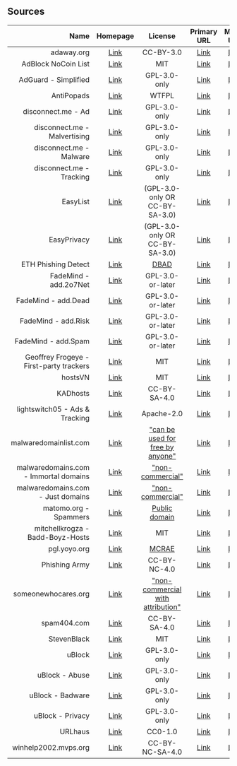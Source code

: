 ## Sources

| Name                                    | Homepage                                              | License                                                           | Primary URL                                       | Mirror URL                                        |
|----------------------------------------:|:-----------------------------------------------------:|:-----------------------------------------------------------------:|:-------------------------------------------------:|:-------------------------------------------------:|
| adaway.org                              | [Link][homepage-adaway.org]                           | CC-BY-3.0                                                         | [Link][source-adaway.org]                         | [Link][mirror-adaway.org]                         |
| AdBlock NoCoin List                     | [Link][homepage-adblock-nocoin-list]                  | MIT                                                               | [Link][source-adblock-nocoin-list]                | [Link][mirror-adblock-nocoin-list]                |
| AdGuard - Simplified                    | [Link][homepage-adguard-simplified]                   | GPL-3.0-only                                                      | [Link][source-adguard-simplified]                 | [Link][mirror-adguard-simplified]                 |
| AntiPopads                              | [Link][homepage-antipopads]                           | WTFPL                                                             | [Link][source-antipopads]                         | [Link][mirror-antipopads]                         |
| disconnect.me - Ad                      | [Link][homepage-disconnect.me-ad]                     | GPL-3.0-only                                                      | [Link][source-disconnect.me-ad]                   | [Link][mirror-disconnect.me-ad]                   |
| disconnect.me - Malvertising            | [Link][homepage-disconnect.me-malvertising]           | GPL-3.0-only                                                      | [Link][source-disconnect.me-malvertising]         | [Link][mirror-disconnect.me-malvertising]         |
| disconnect.me - Malware                 | [Link][homepage-disconnect.me-malware]                | GPL-3.0-only                                                      | [Link][source-disconnect.me-malware]              | [Link][mirror-disconnect.me-malware]              |
| disconnect.me - Tracking                | [Link][homepage-disconnect.me-tracking]               | GPL-3.0-only                                                      | [Link][source-disconnect.me-tracking]             | [Link][mirror-disconnect.me-tracking]             |
| EasyList                                | [Link][homepage-easylist]                             | (GPL-3.0-only OR CC-BY-SA-3.0)                                    | [Link][source-easylist]                           | [Link][mirror-easylist]                           |
| EasyPrivacy                             | [Link][homepage-easyprivacy]                          | (GPL-3.0-only OR CC-BY-SA-3.0)                                    | [Link][source-easyprivacy]                        | [Link][mirror-easyprivacy]                        |
| ETH Phishing Detect                     | [Link][homepage-eth-phishing-detect]                  | [DBAD][license-eth-phishing-detect]                               | [Link][source-eth-phishing-detect]                | [Link][mirror-eth-phishing-detect]                |
| FadeMind - add.2o7Net                   | [Link][homepage-fademind-add.2o7net]                  | GPL-3.0-or-later                                                  | [Link][source-fademind-add.2o7net]                | [Link][mirror-fademind-add.2o7net]                |
| FadeMind - add.Dead                     | [Link][homepage-fademind-add.dead]                    | GPL-3.0-or-later                                                  | [Link][source-fademind-add.dead]                  | [Link][mirror-fademind-add.dead]                  |
| FadeMind - add.Risk                     | [Link][homepage-fademind-add.risk]                    | GPL-3.0-or-later                                                  | [Link][source-fademind-add.risk]                  | [Link][mirror-fademind-add.risk]                  |
| FadeMind - add.Spam                     | [Link][homepage-fademind-add.spam]                    | GPL-3.0-or-later                                                  | [Link][source-fademind-add.spam]                  | [Link][mirror-fademind-add.spam]                  |
| Geoffrey Frogeye - First-party trackers | [Link][homepage-gfrogeye-firstparty-trackers]         | MIT                                                               | [Link][source-gfrogeye-firstparty-trackers]       | [Link][mirror-gfrogeye-firstparty-trackers]       |
| hostsVN                                 | [Link][homepage-hostsvn]                              | MIT                                                               | [Link][source-hostsvn]                            | [Link][mirror-hostsvn]                            |
| KADhosts                                | [Link][homepage-kadhosts]                             | CC-BY-SA-4.0                                                      | [Link][source-kadhosts]                           | [Link][mirror-kadhosts]                           |
| lightswitch05 - Ads & Tracking          | [Link][homepage-lightswitch05-ads-and-tracking]       | Apache-2.0                                                        | [Link][source-lightswitch05-ads-and-tracking]     | [Link][mirror-lightswitch05-ads-and-tracking]     |
| malwaredomainlist.com                   | [Link][homepage-malwaredomainlist.com]                | ["can be used for free by anyone"][license-malwaredomainlist.com] | [Link][source-malwaredomainlist.com]              | [Link][mirror-malwaredomainlist.com]              |
| malwaredomains.com - Immortal domains   | [Link][homepage-malwaredomains.com-immortaldomains]   | ["non-commercial"][license-malwaredomains.com-immortaldomains]    | [Link][source-malwaredomains.com-immortaldomains] | [Link][mirror-malwaredomains.com-immortaldomains] |
| malwaredomains.com - Just domains       | [Link][homepage-malwaredomains.com-justdomains]       | ["non-commercial"][license-malwaredomains.com-justdomains]        | [Link][source-malwaredomains.com-justdomains]     | [Link][mirror-malwaredomains.com-justdomains]     |
| matomo.org - Spammers                   | [Link][homepage-matomo.org-spammers]                  | [Public domain][license-matomo.org-spammers]                      | [Link][source-matomo.org-spammers]                | [Link][mirror-matomo.org-spammers]                |
| mitchellkrogza - Badd-Boyz-Hosts        | [Link][homepage-mitchellkrogza-badd-boyz-hosts]       | MIT                                                               | [Link][source-mitchellkrogza-badd-boyz-hosts]     | [Link][mirror-mitchellkrogza-badd-boyz-hosts]     |
| pgl.yoyo.org                            | [Link][homepage-pgl.yoyo.org]                         | [MCRAE][license-pgl.yoyo.org]                                     | [Link][source-pgl.yoyo.org]                       | [Link][mirror-pgl.yoyo.org]                       |
| Phishing Army                           | [Link][homepage-phishing.army]                        | CC-BY-NC-4.0                                                      | [Link][source-phishing.army]                      | [Link][mirror-phishing.army]                      |
| someonewhocares.org                     | [Link][homepage-someonewhocares.org]                  | ["non-commercial with attribution"][license-someonewhocares.org]  | [Link][source-someonewhocares.org]                | [Link][mirror-someonewhocares.org]                |
| spam404.com                             | [Link][homepage-spam404.com]                          | CC-BY-SA-4.0                                                      | [Link][source-spam404.com]                        | [Link][mirror-spam404.com]                        |
| StevenBlack                             | [Link][homepage-stevenblack]                          | MIT                                                               | [Link][source-stevenblack]                        | [Link][mirror-stevenblack]                        |
| uBlock                                  | [Link][homepage-ublock]                               | GPL-3.0-only                                                      | [Link][source-ublock]                             | [Link][mirror-ublock]                             |
| uBlock - Abuse                          | [Link][homepage-ublock-abuse]                         | GPL-3.0-only                                                      | [Link][source-ublock-abuse]                       | [Link][mirror-ublock-abuse]                       |
| uBlock - Badware                        | [Link][homepage-ublock-badware]                       | GPL-3.0-only                                                      | [Link][source-ublock-badware]                     | [Link][mirror-ublock-badware]                     |
| uBlock - Privacy                        | [Link][homepage-ublock-privacy]                       | GPL-3.0-only                                                      | [Link][source-ublock-privacy]                     | [Link][mirror-ublock-privacy]                     |
| URLhaus                                 | [Link][homepage-urlhaus]                              | CC0-1.0                                                           | [Link][source-urlhaus]                            | [Link][mirror-urlhaus]                            |
| winhelp2002.mvps.org                    | [Link][homepage-winhelp2002.mvps.org]                 | CC-BY-NC-SA-4.0                                                   | [Link][source-winhelp2002.mvps.org]               | [Link][mirror-winhelp2002.mvps.org]               |

[homepage-adaway.org]: https://adaway.org
[source-adaway.org]: https://adaway.org/hosts.txt
[mirror-adaway.org]: https://raw.githubusercontent.com/hectorm/hmirror/master/data/adaway.org/list.txt

[homepage-adblock-nocoin-list]: https://github.com/hoshsadiq/adblock-nocoin-list
[source-adblock-nocoin-list]: https://raw.githubusercontent.com/hoshsadiq/adblock-nocoin-list/master/hosts.txt
[mirror-adblock-nocoin-list]: https://raw.githubusercontent.com/hectorm/hmirror/master/data/adblock-nocoin-list/list.txt

[homepage-adguard-simplified]: https://github.com/AdguardTeam/AdGuardSDNSFilter
[source-adguard-simplified]: https://filters.adtidy.org/extension/chromium/filters/15.txt
[mirror-adguard-simplified]: https://raw.githubusercontent.com/hectorm/hmirror/master/data/adguard-simplified/list.txt

[homepage-antipopads]: https://github.com/Yhonay/antipopads
[source-antipopads]: https://raw.githubusercontent.com/Yhonay/antipopads/master/hosts
[mirror-antipopads]: https://raw.githubusercontent.com/hectorm/hmirror/master/data/antipopads/list.txt

[homepage-disconnect.me-ad]: https://disconnect.me
[source-disconnect.me-ad]: https://s3.amazonaws.com/lists.disconnect.me/simple_ad.txt
[mirror-disconnect.me-ad]: https://raw.githubusercontent.com/hectorm/hmirror/master/data/disconnect.me-ad/list.txt

[homepage-disconnect.me-malvertising]: https://disconnect.me
[source-disconnect.me-malvertising]: https://s3.amazonaws.com/lists.disconnect.me/simple_malvertising.txt
[mirror-disconnect.me-malvertising]: https://raw.githubusercontent.com/hectorm/hmirror/master/data/disconnect.me-malvertising/list.txt

[homepage-disconnect.me-malware]: https://disconnect.me
[source-disconnect.me-malware]: https://s3.amazonaws.com/lists.disconnect.me/simple_malware.txt
[mirror-disconnect.me-malware]: https://raw.githubusercontent.com/hectorm/hmirror/master/data/disconnect.me-malware/list.txt

[homepage-disconnect.me-tracking]: https://disconnect.me
[source-disconnect.me-tracking]: https://s3.amazonaws.com/lists.disconnect.me/simple_tracking.txt
[mirror-disconnect.me-tracking]: https://raw.githubusercontent.com/hectorm/hmirror/master/data/disconnect.me-tracking/list.txt

[homepage-easylist]: https://easylist.to
[source-easylist]: https://easylist.to/easylist/easylist.txt
[mirror-easylist]: https://raw.githubusercontent.com/hectorm/hmirror/master/data/easylist/list.txt

[homepage-easyprivacy]: https://easylist.to
[source-easyprivacy]: https://easylist.to/easylist/easyprivacy.txt
[mirror-easyprivacy]: https://raw.githubusercontent.com/hectorm/hmirror/master/data/easyprivacy/list.txt

[homepage-eth-phishing-detect]: https://github.com/MetaMask/eth-phishing-detect
[license-eth-phishing-detect]: https://github.com/MetaMask/eth-phishing-detect/blob/master/LICENSE
[source-eth-phishing-detect]: https://raw.githubusercontent.com/MetaMask/eth-phishing-detect/master/src/hosts.txt
[mirror-eth-phishing-detect]: https://raw.githubusercontent.com/hectorm/hmirror/master/data/eth-phishing-detect/list.txt

[homepage-fademind-add.2o7net]: https://github.com/FadeMind/hosts.extras
[source-fademind-add.2o7net]: https://raw.githubusercontent.com/FadeMind/hosts.extras/master/add.2o7Net/hosts
[mirror-fademind-add.2o7net]: https://raw.githubusercontent.com/hectorm/hmirror/master/data/fademind-add.2o7net/list.txt

[homepage-fademind-add.dead]: https://github.com/FadeMind/hosts.extras
[source-fademind-add.dead]: https://raw.githubusercontent.com/FadeMind/hosts.extras/master/add.Dead/hosts
[mirror-fademind-add.dead]: https://raw.githubusercontent.com/hectorm/hmirror/master/data/fademind-add.dead/list.txt

[homepage-fademind-add.risk]: https://github.com/FadeMind/hosts.extras
[source-fademind-add.risk]: https://raw.githubusercontent.com/FadeMind/hosts.extras/master/add.Risk/hosts
[mirror-fademind-add.risk]: https://raw.githubusercontent.com/hectorm/hmirror/master/data/fademind-add.risk/list.txt

[homepage-fademind-add.spam]: https://github.com/FadeMind/hosts.extras
[source-fademind-add.spam]: https://raw.githubusercontent.com/FadeMind/hosts.extras/master/add.Spam/hosts
[mirror-fademind-add.spam]: https://raw.githubusercontent.com/hectorm/hmirror/master/data/fademind-add.spam/list.txt

[homepage-gfrogeye-firstparty-trackers]: https://hostfiles.frogeye.fr
[source-gfrogeye-firstparty-trackers]: https://hostfiles.frogeye.fr/firstparty-trackers.txt
[mirror-gfrogeye-firstparty-trackers]: https://raw.githubusercontent.com/hectorm/hmirror/master/data/gfrogeye-firstparty-trackers/list.txt

[homepage-hostsvn]: https://github.com/bigdargon/hostsVN
[source-hostsvn]: https://raw.githubusercontent.com/bigdargon/hostsVN/master/option/hosts-VN
[mirror-hostsvn]: https://raw.githubusercontent.com/hectorm/hmirror/master/data/hostsvn/list.txt

[homepage-kadhosts]: https://github.com/PolishFiltersTeam/KADhosts
[source-kadhosts]: https://raw.githubusercontent.com/PolishFiltersTeam/KADhosts/master/KADhosts.txt
[mirror-kadhosts]: https://raw.githubusercontent.com/hectorm/hmirror/master/data/kadhosts/list.txt

[homepage-lightswitch05-ads-and-tracking]: https://www.github.developerdan.com/hosts/
[source-lightswitch05-ads-and-tracking]: https://www.github.developerdan.com/hosts/lists/ads-and-tracking-extended.txt
[mirror-lightswitch05-ads-and-tracking]: https://raw.githubusercontent.com/hectorm/hmirror/master/data/lightswitch05-ads-and-tracking/list.txt

[homepage-malwaredomainlist.com]: https://www.malwaredomainlist.com
[license-malwaredomainlist.com]: https://www.malwaredomainlist.com
[source-malwaredomainlist.com]: https://www.malwaredomainlist.com/hostslist/hosts.txt
[mirror-malwaredomainlist.com]: https://raw.githubusercontent.com/hectorm/hmirror/master/data/malwaredomainlist.com/list.txt

[homepage-malwaredomains.com-immortaldomains]: https://www.malwaredomains.com
[license-malwaredomains.com-immortaldomains]: http://www.malwaredomains.com/?page_id=1508
[source-malwaredomains.com-immortaldomains]: https://mirror1.malwaredomains.com/files/immortal_domains.txt
[mirror-malwaredomains.com-immortaldomains]: https://raw.githubusercontent.com/hectorm/hmirror/master/data/malwaredomains.com-immortaldomains/list.txt

[homepage-malwaredomains.com-justdomains]: https://www.malwaredomains.com
[license-malwaredomains.com-justdomains]: http://www.malwaredomains.com/?page_id=1508
[source-malwaredomains.com-justdomains]: https://mirror1.malwaredomains.com/files/justdomains
[mirror-malwaredomains.com-justdomains]: https://raw.githubusercontent.com/hectorm/hmirror/master/data/malwaredomains.com-justdomains/list.txt

[homepage-matomo.org-spammers]: https://github.com/matomo-org/referrer-spam-list
[license-matomo.org-spammers]: https://github.com/matomo-org/referrer-spam-list#license
[source-matomo.org-spammers]: https://raw.githubusercontent.com/matomo-org/referrer-spam-list/master/spammers.txt
[mirror-matomo.org-spammers]: https://raw.githubusercontent.com/hectorm/hmirror/master/data/matomo.org-spammers/list.txt

[homepage-mitchellkrogza-badd-boyz-hosts]: https://github.com/mitchellkrogza/Badd-Boyz-Hosts
[source-mitchellkrogza-badd-boyz-hosts]: https://raw.githubusercontent.com/mitchellkrogza/Badd-Boyz-Hosts/master/hosts
[mirror-mitchellkrogza-badd-boyz-hosts]: https://raw.githubusercontent.com/hectorm/hmirror/master/data/mitchellkrogza-badd-boyz-hosts/list.txt

[homepage-pgl.yoyo.org]: https://pgl.yoyo.org/adservers/
[license-pgl.yoyo.org]: https://pgl.yoyo.org/license/
[source-pgl.yoyo.org]: https://pgl.yoyo.org/adservers/serverlist.php?hostformat=nohtml&mimetype=plaintext
[mirror-pgl.yoyo.org]: https://raw.githubusercontent.com/hectorm/hmirror/master/data/pgl.yoyo.org/list.txt

[homepage-phishing.army]: https://phishing.army
[source-phishing.army]: https://phishing.army/download/phishing_army_blocklist.txt
[mirror-phishing.army]: https://raw.githubusercontent.com/hectorm/hmirror/master/data/phishing.army/list.txt

[homepage-someonewhocares.org]: https://someonewhocares.org/hosts/
[license-someonewhocares.org]: https://someonewhocares.org/hosts/
[source-someonewhocares.org]: https://someonewhocares.org/hosts/hosts
[mirror-someonewhocares.org]: https://raw.githubusercontent.com/hectorm/hmirror/master/data/someonewhocares.org/list.txt

[homepage-spam404.com]: https://github.com/Spam404/lists
[source-spam404.com]: https://raw.githubusercontent.com/Spam404/lists/master/main-blacklist.txt
[mirror-spam404.com]: https://raw.githubusercontent.com/hectorm/hmirror/master/data/spam404.com/list.txt

[homepage-stevenblack]: https://github.com/StevenBlack/hosts
[source-stevenblack]: https://raw.githubusercontent.com/StevenBlack/hosts/master/data/StevenBlack/hosts
[mirror-stevenblack]: https://raw.githubusercontent.com/hectorm/hmirror/master/data/stevenblack/list.txt

[homepage-ublock]: https://github.com/uBlockOrigin/uAssets
[source-ublock]: https://raw.githubusercontent.com/uBlockOrigin/uAssets/master/filters/filters.txt
[mirror-ublock]: https://raw.githubusercontent.com/hectorm/hmirror/master/data/ublock/list.txt

[homepage-ublock-abuse]: https://github.com/uBlockOrigin/uAssets
[source-ublock-abuse]: https://raw.githubusercontent.com/uBlockOrigin/uAssets/master/filters/resource-abuse.txt
[mirror-ublock-abuse]: https://raw.githubusercontent.com/hectorm/hmirror/master/data/ublock-abuse/list.txt

[homepage-ublock-badware]: https://github.com/uBlockOrigin/uAssets
[source-ublock-badware]: https://raw.githubusercontent.com/uBlockOrigin/uAssets/master/filters/badware.txt
[mirror-ublock-badware]: https://raw.githubusercontent.com/hectorm/hmirror/master/data/ublock-badware/list.txt

[homepage-ublock-privacy]: https://github.com/uBlockOrigin/uAssets
[source-ublock-privacy]: https://raw.githubusercontent.com/uBlockOrigin/uAssets/master/filters/privacy.txt
[mirror-ublock-privacy]: https://raw.githubusercontent.com/hectorm/hmirror/master/data/ublock-privacy/list.txt

[homepage-urlhaus]: https://gitlab.com/curben/urlhaus-filter
[source-urlhaus]: https://curben.gitlab.io/malware-filter/urlhaus-filter-hosts.txt
[mirror-urlhaus]: https://raw.githubusercontent.com/hectorm/hmirror/master/data/urlhaus/list.txt

[homepage-winhelp2002.mvps.org]: https://winhelp2002.mvps.org
[source-winhelp2002.mvps.org]: https://winhelp2002.mvps.org/hosts.txt
[mirror-winhelp2002.mvps.org]: https://raw.githubusercontent.com/hectorm/hmirror/master/data/winhelp2002.mvps.org/list.txt
